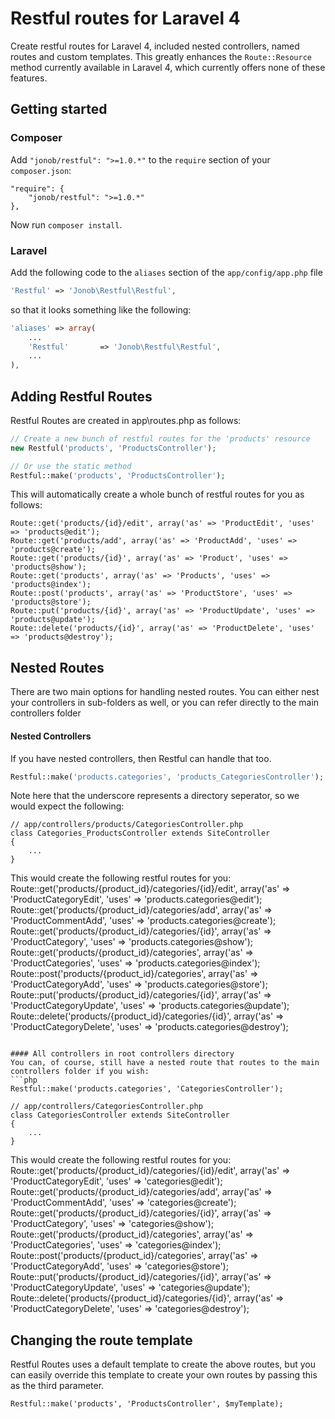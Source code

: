 # Restful routes for Laravel 4

Create restful routes for Laravel 4, included nested controllers, named routes and custom templates.
This greatly enhances the `Route::Resource` method currently available in Laravel 4, which currently
offers none of these features.

## Getting started

### Composer

Add `"jonob/restful": ">=1.0.*"` to the `require` section of your `composer.json`:

```composer
"require": {
	"jonob/restful": ">=1.0.*"
},

```

Now run `composer install`.

### Laravel

Add the following code to the `aliases` section of the `app/config/app.php` file

```php
'Restful' => 'Jonob\Restful\Restful',
```

so that it looks something like the following:

```php
'aliases' => array(
	...
	'Restful'       => 'Jonob\Restful\Restful',
	...
),
```

## Adding Restful Routes
Restful Routes are created in app\routes.php as follows:

```php
// Create a new bunch of restful routes for the 'products' resource
new Restful('products', 'ProductsController');

// Or use the static method
Restful::make('products', 'ProductsController');
```

This will automatically create a whole bunch of restful routes for you as follows:
```
Route::get('products/{id}/edit', array('as' => 'ProductEdit', 'uses' => 'products@edit');
Route::get('products/add', array('as' => 'ProductAdd', 'uses' => 'products@create');
Route::get('products/{id}', array('as' => 'Product', 'uses' => 'products@show');
Route::get('products', array('as' => 'Products', 'uses' => 'products@index');
Route::post('products', array('as' => 'ProductStore', 'uses' => 'products@store');
Route::put('products/{id}', array('as' => 'ProductUpdate', 'uses' => 'products@update');
Route::delete('products/{id}', array('as' => 'ProductDelete', 'uses' => 'products@destroy');
```

## Nested Routes

There are two main options for handling nested routes. You can either nest your controllers
in sub-folders as well, or you can refer directly to the main controllers folder

#### Nested Controllers
If you have nested controllers, then Restful can handle that too.
```php
Restful::make('products.categories', 'products_CategoriesController');
```
Note here that the underscore represents a directory seperator, so we would expect the following:
```
// app/controllers/products/CategoriesController.php
class Categories_ProductsController extends SiteController
{
	...
}
```

This would create the following restful routes for you:
Route::get('products/{product_id}/categories/{id}/edit', array('as' => 'ProductCategoryEdit', 'uses' => 'products.categories@edit');
Route::get('products/{product_id}/categories/add', array('as' => 'ProductCommentAdd', 'uses' => 'products.categories@create');
Route::get('products/{product_id}/categories/{id}', array('as' => 'ProductCategory', 'uses' => 'products.categories@show');
Route::get('products/{product_id}/categories', array('as' => 'ProductCategories', 'uses' => 'products.categories@index');
Route::post('products/{product_id}/categories', array('as' => 'ProductCategoryAdd', 'uses' => 'products.categories@store');
Route::put('products/{product_id}/categories/{id}', array('as' => 'ProductCategoryUpdate', 'uses' => 'products.categories@update');
Route::delete('products/{product_id}/categories/{id}', array('as' => 'ProductCategoryDelete', 'uses' => 'products.categories@destroy');
```

#### All controllers in root controllers directory
You can, of course, still have a nested route that routes to the main controllers folder if you wish:
```php
Restful::make('products.categories', 'CategoriesController');

// app/controllers/CategoriesController.php
class CategoriesController extends SiteController
{
	...
}
```

This would create the following restful routes for you:
Route::get('products/{product_id}/categories/{id}/edit', array('as' => 'ProductCategoryEdit', 'uses' => 'categories@edit');
Route::get('products/{product_id}/categories/add', array('as' => 'ProductCommentAdd', 'uses' => 'categories@create');
Route::get('products/{product_id}/categories/{id}', array('as' => 'ProductCategory', 'uses' => 'categories@show');
Route::get('products/{product_id}/categories', array('as' => 'ProductCategories', 'uses' => 'categories@index');
Route::post('products/{product_id}/categories', array('as' => 'ProductCategoryAdd', 'uses' => 'categories@store');
Route::put('products/{product_id}/categories/{id}', array('as' => 'ProductCategoryUpdate', 'uses' => 'categories@update');
Route::delete('products/{product_id}/categories/{id}', array('as' => 'ProductCategoryDelete', 'uses' => 'categories@destroy');

## Changing the route template
Restful Routes uses a default template to create the above routes, but you
can easily override this template to create your own routes by passing this
as the third parameter.
```
Restful::make('products', 'ProductsController', $myTemplate);